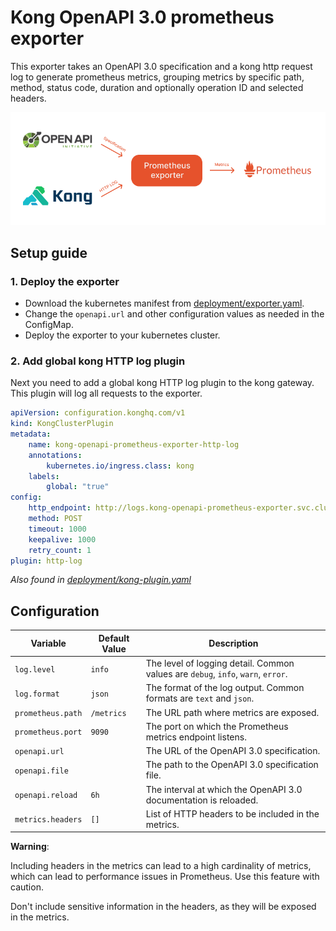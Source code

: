 # Kong OpenAPI 3.0 prometheus exporter

This exporter takes an OpenAPI 3.0 specification and a kong http request log to generate prometheus metrics, grouping metrics by specific path, method, status code, duration and optionally operation ID and selected headers.

<p align="center">
    <img src="assets/diagram.png" alt="Kong OpenAPI 3.0 prometheus exporter" width="800"/>
</p>

## Setup guide

### 1. Deploy the exporter

-   Download the kubernetes manifest from [deployment/exporter.yaml](deployment/k8s.yaml).
-   Change the `openapi.url` and other configuration values as needed in the ConfigMap.
-   Deploy the exporter to your kubernetes cluster.

### 2. Add global kong HTTP log plugin

Next you need to add a global kong HTTP log plugin to the kong gateway. This plugin will log all requests to the exporter.

```yaml
apiVersion: configuration.konghq.com/v1
kind: KongClusterPlugin
metadata:
    name: kong-openapi-prometheus-exporter-http-log
    annotations:
        kubernetes.io/ingress.class: kong
    labels:
        global: "true"
config:
    http_endpoint: http://logs.kong-openapi-prometheus-exporter.svc.cluster.local:8080
    method: POST
    timeout: 1000
    keepalive: 1000
    retry_count: 1
plugin: http-log
```

_Also found in [deployment/kong-plugin.yaml](deployment/kong-plugin.yaml)_

## Configuration

| **Variable**      | **Default Value** | **Description**                                                                  |
| ----------------- | ----------------- | -------------------------------------------------------------------------------- |
| `log.level`       | `info`            | The level of logging detail. Common values are `debug`, `info`, `warn`, `error`. |
| `log.format`      | `json`            | The format of the log output. Common formats are `text` and `json`.              |
| `prometheus.path` | `/metrics`        | The URL path where metrics are exposed.                                          |
| `prometheus.port` | `9090`            | The port on which the Prometheus metrics endpoint listens.                       |
| `openapi.url`     |                   | The URL of the OpenAPI 3.0 specification.                                        |
| `openapi.file`    |                   | The path to the OpenAPI 3.0 specification file.                                  |
| `openapi.reload`  | `6h`              | The interval at which the OpenAPI 3.0 documentation is reloaded.                 |
| `metrics.headers` | `[]`              | List of HTTP headers to be included in the metrics.                              |

**Warning**:

Including headers in the metrics can lead to a high cardinality of metrics, which can lead to performance issues in Prometheus. Use this feature with caution.

Don't include sensitive information in the headers, as they will be exposed in the metrics.
